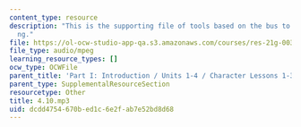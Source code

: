 ```yaml
---
content_type: resource
description: "This is the supporting file of tools based on the bus to mi\xE1ny\xE1\
  ng."
file: https://ol-ocw-studio-app-qa.s3.amazonaws.com/courses/res-21g-003-learning-chinese-a-foundation-course-in-mandarin-spring-2011/dcdd4754670bed1c6e2fab7e52bd8d68_4.10.mp3
file_type: audio/mpeg
learning_resource_types: []
ocw_type: OCWFile
parent_title: 'Part I: Introduction / Units 1-4 / Character Lessons 1-3'
parent_type: SupplementalResourceSection
resourcetype: Other
title: 4.10.mp3
uid: dcdd4754-670b-ed1c-6e2f-ab7e52bd8d68
---
```


